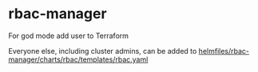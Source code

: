 # rbac-manager

For god mode add user to Terraform

Everyone else, including cluster admins, can be added to [helmfiles/rbac-manager/charts/rbac/templates/rbac.yaml](./charts/rbac/templates/rbac.yaml)


